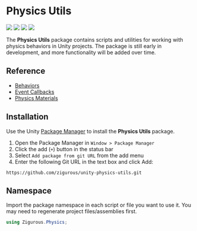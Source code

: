 # Physics Utils

[![](https://img.shields.io/badge/github-repo-blue?logo=github)](https://github.com/zigurous/unity-physics-utils) [![](https://img.shields.io/github/package-json/v/zigurous/unity-physics-utils)](https://github.com/zigurous/unity-physics-utils/releases) [![](https://img.shields.io/badge/docs-link-success)](https://docs.zigurous.com/com.zigurous.physics) [![](https://img.shields.io/github/license/zigurous/unity-physics-utils)](https://github.com/zigurous/unity-physics-utils/blob/main/LICENSE.md)

The **Physics Utils** package contains scripts and utilities for working with physics behaviors in Unity projects. The package is still early in development, and more functionality will be added over time.

## Reference

- [Behaviors](https://docs.zigurous.com/com.zigurous.physics/manual/behaviors)
- [Event Callbacks](https://docs.zigurous.com/com.zigurous.physics/manual/events)
- [Physics Materials](https://docs.zigurous.com/com.zigurous.physics/manual/materials)

## Installation

Use the Unity [Package Manager](https://docs.unity3d.com/Manual/upm-ui.html) to install the **Physics Utils** package.

1. Open the Package Manager in `Window > Package Manager`
2. Click the add (`+`) button in the status bar
3. Select `Add package from git URL` from the add menu
4. Enter the following Git URL in the text box and click Add:

```http
https://github.com/zigurous/unity-physics-utils.git
```

## Namespace

Import the package namespace in each script or file you want to use it. You may need to regenerate project files/assemblies first.

```csharp
using Zigurous.Physics;
```
